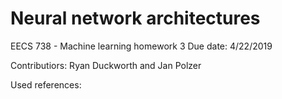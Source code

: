 # Neural network architectures

EECS 738 - Machine learning  homework 3
Due date: 4/22/2019   

Contributiors: Ryan Duckworth and Jan Polzer

Used references:

